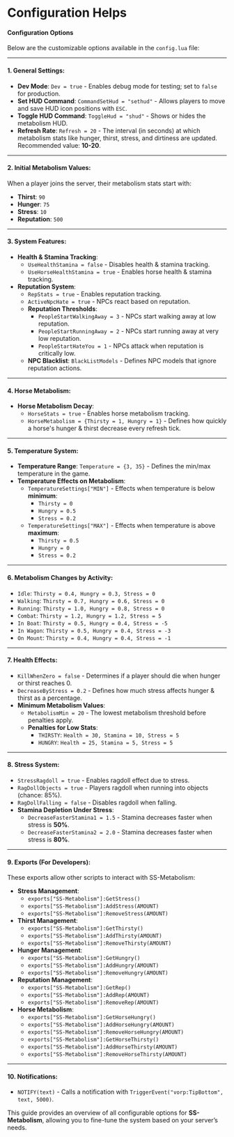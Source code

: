 # Configuration Helps

#### Configuration Options

Below are the customizable options available in the `config.lua` file:

***

#### 1. General Settings:

* **Dev Mode**: `Dev = true` - Enables debug mode for testing; set to `false` for production.
* **Set HUD Command**: `CommandSetHud = "sethud"` - Allows players to move and save HUD icon positions with `ESC`.
* **Toggle HUD Command**: `ToggleHud = "shud"` - Shows or hides the metabolism HUD.
* **Refresh Rate**: `Refresh = 20` - The interval (in seconds) at which metabolism stats like hunger, thirst, stress, and dirtiness are updated. Recommended value: **10-20**.

***

#### 2. Initial Metabolism Values:

When a player joins the server, their metabolism stats start with:

* **Thirst**: `90`
* **Hunger**: `75`
* **Stress**: `10`
* **Reputation**: `500`

***

#### 3. System Features:

* **Health & Stamina Tracking**:
  * `UseHealthStamina = false` - Disables health & stamina tracking.
  * `UseHorseHealthStamina = true` - Enables horse health & stamina tracking.
* **Reputation System**:
  * `RepStats = true` - Enables reputation tracking.
  * `ActiveNpcHate = true` - NPCs react based on reputation.
  * **Reputation Thresholds**:
    * `PeopleStartWalkingAway = 3` - NPCs start walking away at low reputation.
    * `PeopleStartRunningAway = 2` - NPCs start running away at very low reputation.
    * `PeopleStartHateYou = 1` - NPCs attack when reputation is critically low.
  * **NPC Blacklist**: `BlackListModels` - Defines NPC models that ignore reputation actions.

***

#### 4. Horse Metabolism:

* **Horse Metabolism Decay**:
  * `HorseStats = true` - Enables horse metabolism tracking.
  * `HorseMetabolism = {Thirsty = 1, Hungry = 1}` - Defines how quickly a horse's hunger & thirst decrease every refresh tick.

***

#### 5. Temperature System:

* **Temperature Range**: `Temperature = {3, 35}` - Defines the min/max temperature in the game.
* **Temperature Effects on Metabolism**:
  * `TemperatureSettings["MIN"]` - Effects when temperature is below **minimum**:
    * `Thirsty = 0`
    * `Hungry = 0.5`
    * `Stress = 0.2`
  * `TemperatureSettings["MAX"]` - Effects when temperature is above **maximum**:
    * `Thirsty = 0.5`
    * `Hungry = 0`
    * `Stress = 0.2`

***

#### 6. Metabolism Changes by Activity:

* `Idle`: `Thirsty = 0.4, Hungry = 0.3, Stress = 0`
* `Walking`: `Thirsty = 0.7, Hungry = 0.6, Stress = 0`
* `Running`: `Thirsty = 1.0, Hungry = 0.8, Stress = 0`
* `Combat`: `Thirsty = 1.2, Hungry = 1.2, Stress = 5`
* `In Boat`: `Thirsty = 0.5, Hungry = 0.4, Stress = -5`
* `In Wagon`: `Thirsty = 0.5, Hungry = 0.4, Stress = -3`
* `On Mount`: `Thirsty = 0.4, Hungry = 0.4, Stress = -1`

***

#### 7. Health Effects:

* `KillWhenZero = false` - Determines if a player should die when hunger or thirst reaches 0.
* `DecreaseByStress = 0.2` - Defines how much stress affects hunger & thirst as a percentage.
* **Minimum Metabolism Values**:
  * `MetabolismMin = 20` - The lowest metabolism threshold before penalties apply.
  * **Penalties for Low Stats**:
    * `THIRSTY`: `Health = 30, Stamina = 10, Stress = 5`
    * `HUNGRY`: `Health = 25, Stamina = 5, Stress = 5`

***

#### 8. Stress System:

* `StressRagdoll = true` - Enables ragdoll effect due to stress.
* `RagDollObjects = true` - Players ragdoll when running into objects (chance: 85%).
* `RagDollFalling = false` - Disables ragdoll when falling.
* **Stamina Depletion Under Stress**:
  * `DecreaseFasterStamina1 = 1.5` - Stamina decreases faster when stress is **50%**.
  * `DecreaseFasterStamina2 = 2.0` - Stamina decreases faster when stress is **80%**.

***

#### 9. Exports (For Developers):

These exports allow other scripts to interact with SS-Metabolism:

* **Stress Management**:
  * `exports["SS-Metabolism"]:GetStress()`
  * `exports["SS-Metabolism"]:AddStress(AMOUNT)`
  * `exports["SS-Metabolism"]:RemoveStress(AMOUNT)`
* **Thirst Management**:
  * `exports["SS-Metabolism"]:GetThirsty()`
  * `exports["SS-Metabolism"]:AddThirsty(AMOUNT)`
  * `exports["SS-Metabolism"]:RemoveThirsty(AMOUNT)`
* **Hunger Management**:
  * `exports["SS-Metabolism"]:GetHungry()`
  * `exports["SS-Metabolism"]:AddHungry(AMOUNT)`
  * `exports["SS-Metabolism"]:RemoveHungry(AMOUNT)`
* **Reputation Management**:
  * `exports["SS-Metabolism"]:GetRep()`
  * `exports["SS-Metabolism"]:AddRep(AMOUNT)`
  * `exports["SS-Metabolism"]:RemoveRep(AMOUNT)`
* **Horse Metabolism**:
  * `exports["SS-Metabolism"]:GetHorseHungry()`
  * `exports["SS-Metabolism"]:AddHorseHungry(AMOUNT)`
  * `exports["SS-Metabolism"]:RemoveHorseHungry(AMOUNT)`
  * `exports["SS-Metabolism"]:GetHorseThirsty()`
  * `exports["SS-Metabolism"]:AddHorseThirsty(AMOUNT)`
  * `exports["SS-Metabolism"]:RemoveHorseThirsty(AMOUNT)`

***

#### 10. Notifications:

* `NOTIFY(text)` - Calls a notification with `TriggerEvent("vorp:TipBottom", text, 5000)`.

This guide provides an overview of all configurable options for **SS-Metabolism**, allowing you to fine-tune the system based on your server’s needs.
